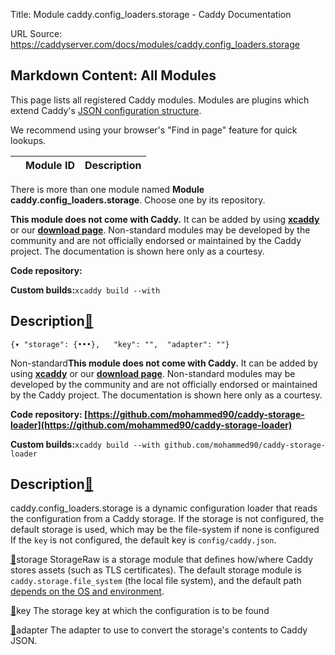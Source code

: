 Title: Module caddy.config_loaders.storage - Caddy Documentation

URL Source: https://caddyserver.com/docs/modules/caddy.config_loaders.storage

Markdown Content:
All Modules
-----------

This page lists all registered Caddy modules. Modules are plugins which extend Caddy's [JSON configuration structure](https://caddyserver.com/docs/json/).

We recommend using your browser's "Find in page" feature for quick lookups.

|  | Module ID | Description |
| --- | --- | --- |

There is more than one module named **Module caddy.config_loaders.storage**. Choose one by its repository.

**This module does not come with Caddy.** It can be added by using **[xcaddy](https://caddyserver.com/docs/build#xcaddy)** or our **[download page](https://caddyserver.com/download)**. Non-standard modules may be developed by the community and are not officially endorsed or maintained by the Caddy project. The documentation is shown here only as a courtesy.

**Code repository:**

**Custom builds:**`xcaddy build --with`

Description[🔗](https://caddyserver.com/docs/modules/caddy.config_loaders.storage#docs "Direct link")
-----------------------------------------------------------------------------------------------------

`{▾	"storage": {•••},	"key": "",	"adapter": ""}`

Non-standard**This module does not come with Caddy.** It can be added by using **[xcaddy](https://caddyserver.com/docs/build#xcaddy)** or our **[download page](https://caddyserver.com/download)**. Non-standard modules may be developed by the community and are not officially endorsed or maintained by the Caddy project. The documentation is shown here only as a courtesy.

**Code repository: [https://github.com/mohammed90/caddy-storage-loader](https://github.com/mohammed90/caddy-storage-loader)**

**Custom builds:**`xcaddy build --with github.com/mohammed90/caddy-storage-loader`

Description[🔗](https://caddyserver.com/docs/modules/caddy.config_loaders.storage#docs "Direct link")
-----------------------------------------------------------------------------------------------------

caddy.config_loaders.storage is a dynamic configuration loader that reads the configuration from a Caddy storage. If the storage is not configured, the default storage is used, which may be the file-system if none is configured If the `key` is not configured, the default key is `config/caddy.json`.

[🔗](https://caddyserver.com/docs/modules/caddy.config_loaders.storage#storage)storage
StorageRaw is a storage module that defines how/where Caddy stores assets (such as TLS certificates). The default storage module is `caddy.storage.file_system` (the local file system), and the default path [depends on the OS and environment](https://caddyserver.com/docs/conventions#data-directory).

[🔗](https://caddyserver.com/docs/modules/caddy.config_loaders.storage#key)key
The storage key at which the configuration is to be found

[🔗](https://caddyserver.com/docs/modules/caddy.config_loaders.storage#adapter)adapter
The adapter to use to convert the storage's contents to Caddy JSON.
